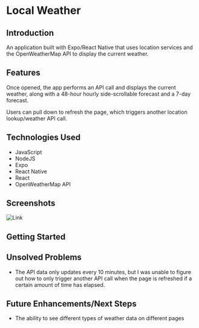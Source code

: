 # Local Weather

## Introduction

An application built with Expo/React Native that uses location services and the OpenWeatherMap API to display the current weather.

## Features

Once opened, the app performs an API call and displays the current weather, along with a 48-hour hourly side-scrollable forecast and a 7-day forecast.

Users can pull down to refresh the page, which triggers another location lookup/weather API call.

## Technologies Used

-   JavaScript
-   NodeJS
-   Expo
-   React Native
-   React
-   OpenWeatherMap API

## Screenshots

![Link](#)

## Getting Started

## Unsolved Problems

-   The API data only updates every 10 minutes, but I was unable to figure out how to only trigger another API call when the page is refreshed if a certain amount of time has elapsed.

## Future Enhancements/Next Steps

-   The ability to see different types of weather data on different pages
